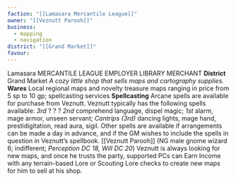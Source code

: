 ```yaml
---
faction: "[[Lamasara Mercantile League]]"
owner: "[[Veznutt Parooh]]"
business:
  - mapping
  - navigation
district: "[[Grand Market]]"
favour:
---
```

Lamasara MERCANTILE LEAGUE EMPLOYER LIBRARY MERCHANT 
**District** Grand Market
*A cozy little shop that sells maps and cartography supplies.* 
**Wares** Local regional maps and novelty treasure maps ranging in price from 5 sp to 10 gp; spellcasting services 
**Spellcasting** Arcane spells are available for purchase from Veznutt. Veznutt typically has the following spells available: *3rd* ? ? ? *2nd* comprehend language, dispel magic; *1st* alarm, mage armor, unseen servant; *Cantrips (3rd)* dancing lights, mage hand, prestidigitation, read aura, sigil. Other spells are available if arrangements can be made a day in advance, and if the GM wishes to include the spells in question in Veznutt’s spellbook. 
[[Veznutt Parooh]] (NG male gnome wizard 6; indifferent; *Perception DC 18, Will DC 20*) Veznutt is always looking for new maps, and once he trusts the party, supported PCs can Earn Income with any terrain-based Lore or Scouting Lore checks to create new maps for him to sell at his shop.